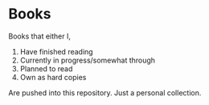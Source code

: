 # Books

Books that either I,

1. Have finished reading
2. Currently in progress/somewhat through
3. Planned to read
4. Own as hard copies

Are pushed into this repository. Just a personal collection.
